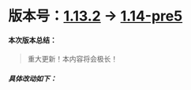 # 版本号：[1.13.2](https://hub.spigotmc.org/stash/projects/SPIGOT/repos/bukkit/commits/f311182396bd74b106efebc926ea4d0b92cfba80) -> [1.14-pre5](https://hub.spigotmc.org/stash/projects/SPIGOT/repos/bukkit/commits/67d908a9830c71267ee740f5bddd728ce9c64cc7)

#### 本次版本总结：
> 重大更新！本内容将会极长！

##### 具体改动如下：
